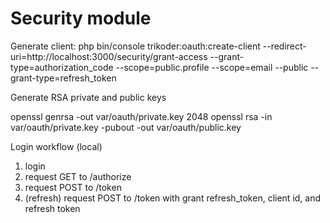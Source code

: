 # Security module

Generate client: php bin/console trikoder:oauth:create-client --redirect-uri=http://localhost:3000/security/grant-access --grant-type=authorization_code --scope=public.profile --scope=email --public --grant-type=refresh_token

Generate RSA private and public keys

openssl genrsa -out var/oauth/private.key 2048
openssl rsa -in var/oauth/private.key -pubout -out var/oauth/public.key

Login workflow (local)

1. login
2. request GET to /authorize
3. request POST to /token
4. (refresh) request POST to /token with grant refresh_token, client id, and refresh token
